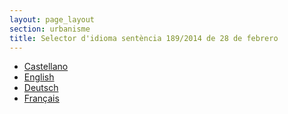 ```yaml
---
layout: page_layout
section: urbanisme
title: Selector d'idioma sentència 189/2014 de 28 de febrero
---
```


* [Castellano][1]
* [English][2]
* [Deutsch][3]
* [Français][4]

[1]: /pdf/urbanisme/sector-monte-pego-execucio-stsjcv/1-STSJCV-189-2014-ES.pdf
[2]: /pdf/urbanisme/sector-monte-pego-execucio-stsjcv/1-STSJCV-189-2014-EN.pdf
[3]: /pdf/urbanisme/sector-monte-pego-execucio-stsjcv/1-STSJCV-189-2014-DE.pdf
[4]: /pdf/urbanisme/sector-monte-pego-execucio-stsjcv/1-STSJCV-189-2014-FR.pdf
